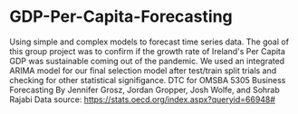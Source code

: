 # GDP-Per-Capita-Forecasting
Using simple and complex models to forecast time series data. The goal of this group project was to confirm if the growth rate of Ireland's Per Capita GDP was sustainable coming out of the pandemic. We used an integrated ARIMA model for our final selection model after test/train split trials and checking for other statistical signifigance.
DTC for OMSBA 5305 Business Forecasting By Jennifer Grosz, Jordan Gropper, Josh Wolfe, and Sohrab Rajabi Data source: https://stats.oecd.org/index.aspx?queryid=66948#

